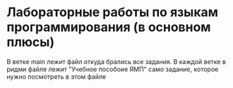 # Лабораторные работы по языкам программирования (в основном плюсы)
В ветке main лежит файл откуда брались все задания.
В каждой ветке в ридми файле лежит "Учебное пособоие ЯМП" само задание, которое нужно посмотреть в  этом файле
